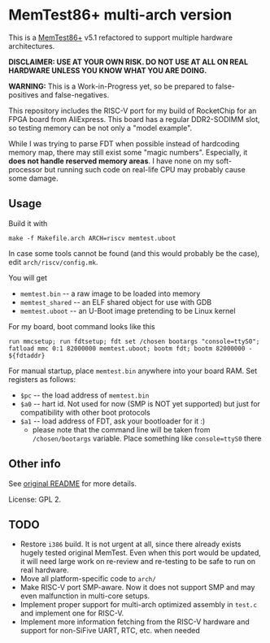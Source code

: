 # MemTest86+ multi-arch version

This is a [MemTest86+](http://www.memtest.org/) v5.1 refactored to support multiple hardware architectures.

**DISCLAIMER: USE AT YOUR OWN RISK. DO NOT USE AT ALL ON REAL HARDWARE UNLESS YOU KNOW WHAT YOU ARE DOING.**

**WARNING:** This is a Work-in-Progress yet, so be prepared to false-positives and false-negatives.

This repository includes the RISC-V port for my build of RocketChip for an FPGA board from AliExpress.
This board has a regular DDR2-SODIMM slot, so testing memory can be not only a "model example".

While I was trying to parse FDT when possible instead of hardcoding memory map, there may still exist some "magic numbers".
Especially, it **does not handle reserved memory areas**. I have none on my soft-processor but running such code on real-life
CPU may probably cause some damage.

## Usage

Build it with

    make -f Makefile.arch ARCH=riscv memtest.uboot

In case some tools cannot be found (and this would probably be the case), edit `arch/riscv/config.mk`.

You will get 
* `memtest.bin` -- a raw image to be loaded into memory
* `memtest_shared` -- an ELF shared object for use with GDB
* `memtest.uboot` -- an U-Boot image pretending to be Linux kernel

For my board, boot command looks like this

    run mmcsetup; run fdtsetup; fdt set /chosen bootargs "console=ttyS0"; fatload mmc 0:1 82000000 memtest.uboot; bootm fdt; bootm 82000000 - ${fdtaddr}

For manual startup, place `memtest.bin` anywhere into your board RAM. Set registers as follows:
* `$pc` -- the load address of `memtest.bin`
* `$a0` -- hart id. Not used for now (SMP is NOT yet supported) but just for compatibility with other boot protocols
* `$a1` -- load address of FDT, ask your bootloader for it :)
  * please note that the command line will be taken from `/chosen/bootargs` variable. Place something like `console=ttyS0` there

## Other info

See [original README](README) for more details.

License: GPL 2.

## TODO

* Restore `i386` build. It is not urgent at all, since there already exists hugely tested original MemTest. Even when this port would be updated, it will need large work on re-review and re-testing to be safe to run on real hardware.
* Move all platform-specific code to `arch/`
* Make RISC-V port SMP-aware. Now it does not support SMP and may even malfunction in multi-core setups.
* Implement proper support for multi-arch optimized assembly in `test.c` and implement one for RISC-V.
* Implement more information fetching from the RISC-V hardware and support for non-SiFive UART, RTC, etc. when needed
